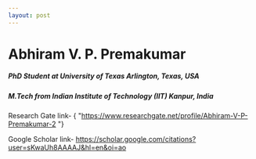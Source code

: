```yaml
---
layout: post
---
```

# Abhiram V. P. Premakumar

##### PhD Student at University of Texas Arlington, Texas, USA
##### M.Tech from Indian Institute of Technology (IIT) Kanpur, India

Research Gate link- { "https://www.researchgate.net/profile/Abhiram-V-P-Premakumar-2 "}

Google Scholar link- https://scholar.google.com/citations?user=sKwaUh8AAAAJ&hl=en&oi=ao
